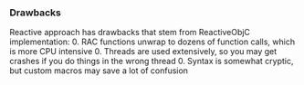 ### Drawbacks

Reactive approach has drawbacks that stem from ReactiveObjC implementation:
0. RAC functions unwrap to dozens of function calls, which is more CPU intensive
0. Threads are used extensively, so you may get crashes if you do things in the wrong thread
0. Syntax is somewhat cryptic, but custom macros may save a lot of confusion

